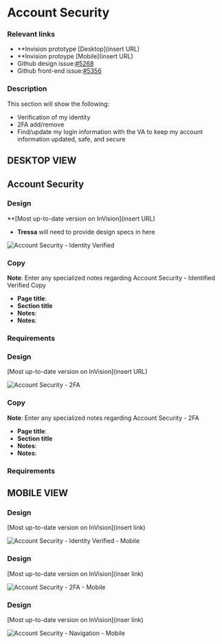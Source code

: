 # Account Security

### Relevant links

- **Invision prototype [Desktop](insert URL) 
- **Invision protoype [Mobile](insert URL) 
- Github design issue:[#5268](https://github.com/department-of-veterans-affairs/va.gov-team/issues/5268)
- Github front-end issue:[#5356](https://github.com/department-of-veterans-affairs/va.gov-team/issues/5356)

### Description

This section will show the following:
- Verification of my identity 
- 2FA add/remove
- Find/update my login information with the VA to keep my account information updated, safe, and secure


## DESKTOP VIEW

## Account Security

### Design

**[Most up-to-date version on InVision](insert URL)

- **Tressa** will need to provide design specs in here

![Account Security - Identity Verified](https://github.com/department-of-veterans-affairs/va.gov-team/blob/master/products/identity-personalization/profile/Combine%20Profile%20and%20Account/Design/design-specs/profile-images/account-security/Account%20Security%20-%20Identity%20Verified.jpg)

### Copy

**Note**: Enter any specialized notes regarding Account Security - Identified Verified Copy
- **Page title**: 
- **Section title** 
- **Notes**: 
- **Notes**: 

### Requirements


### Design

[Most up-to-date version on InVision](insert URL)

![Account Security - 2FA](https://github.com/department-of-veterans-affairs/va.gov-team/blob/master/products/identity-personalization/profile/Combine%20Profile%20and%20Account/Design/design-specs/profile-images/account-security/Account%20Security%20-%202%20factor.jpg)
 
### Copy
 
**Note**: Enter any specialized notes regarding Account Security - 2FA 
- **Page title**: 
- **Section title** 
- **Notes**: 
- **Notes**: 

### Requirements



## MOBILE VIEW

### Design

[Most up-to-date version on InVision](insert link)

![Account Security - Identity Verified - Mobile](https://github.com/department-of-veterans-affairs/va.gov-team/blob/master/products/identity-personalization/profile/Combine%20Profile%20and%20Account/Design/design-specs/profile-images/account-security/Account%20Security%20Mobile%20-%20Identity%20Verified.jpg)

### Design

[Most up-to-date version on InVision](inser link)

![Account Security - 2FA - Mobile](https://github.com/department-of-veterans-affairs/va.gov-team/blob/master/products/identity-personalization/profile/Combine%20Profile%20and%20Account/Design/design-specs/profile-images/account-security/Account%20Security%20Mobile%20-%202%20factor.jpg)


### Design

[Most up-to-date version on InVision](inser link)

![Account Security - Navigation - Mobile](https://github.com/department-of-veterans-affairs/va.gov-team/blob/master/products/identity-personalization/profile/Combine%20Profile%20and%20Account/Design/design-specs/profile-images/account-security/Account%20Security%20Mobile%20-%20Nav.jpg)

